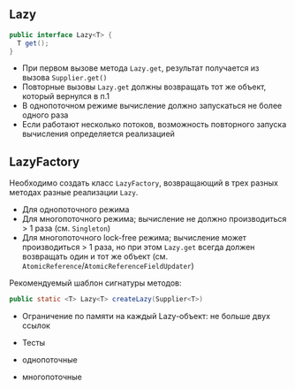 ## Lazy
``` Java
public interface Lazy<T> {
  T get();
}
```
- При первом вызове метода `Lazy.get`, результат получается из вызова `Supplier.get()`
- Повторные вызовы `Lazy.get` должны возвращать тот же объект, который вернулся в п.1
- В однопоточном режиме вычисление должно запускаться не более одного раза
- Если работают несколько потоков, возможность повторного запуска вычисления определяется реализацией

## LazyFactory

Необходимо создать класс `LazyFactory`, возвращающий в трех разных методах разные реализации `Lazy`.

- Для однопоточного режима
- Для многопоточного режима; вычисление не должно производиться > 1 раза (см. `Singleton`)
- Для многопоточного lock-free режима; вычисление может производиться > 1 раза, но при этом `Lazy.get` всегда должен возвращать один и тот же объект (см. `AtomicReference`/`AtomicReferenceFieldUpdater`)

Рекомендуемый шаблон сигнатуры методов:
``` Java
public static <T> Lazy<T> createLazy(Supplier<T>)
```

- Ограничение по памяти на каждый Lazy-объект: не больше двух ссылок

- Тесты
 - однопоточные
 - многопоточные
